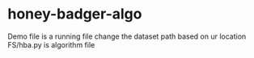 # honey-badger-algo
Demo file is a running file
change the dataset path based on ur location
FS/hba.py is algorithm file
